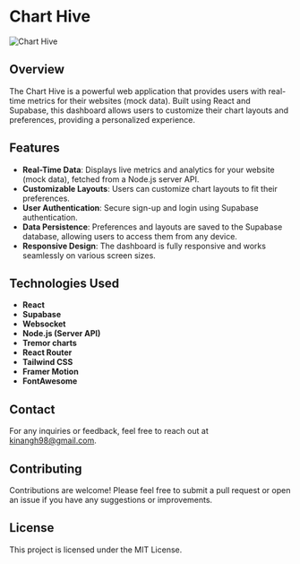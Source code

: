 # Chart Hive

![Chart Hive](https://kinangh98.github.io/chart-hive/social-media-image.jpg)

## Overview

The Chart Hive is a powerful web application that provides users with real-time metrics for their websites (mock data). Built using React and Supabase, this dashboard allows users to customize their chart layouts and preferences, providing a personalized experience.

## Features

- **Real-Time Data**: Displays live metrics and analytics for your website (mock data), fetched from a Node.js server API.
- **Customizable Layouts**: Users can customize chart layouts to fit their preferences.
- **User Authentication**: Secure sign-up and login using Supabase authentication.
- **Data Persistence**: Preferences and layouts are saved to the Supabase database, allowing users to access them from any device.
- **Responsive Design**: The dashboard is fully responsive and works seamlessly on various screen sizes.

## Technologies Used

- **React**
- **Supabase**
- **Websocket**
- **Node.js (Server API)**
- **Tremor charts**
- **React Router**
- **Tailwind CSS**
- **Framer Motion**
- **FontAwesome**

## Contact
For any inquiries or feedback, feel free to reach out at kinangh98@gmail.com.

## Contributing
Contributions are welcome! Please feel free to submit a pull request or open an issue if you have any suggestions or improvements.

## License
This project is licensed under the MIT License.